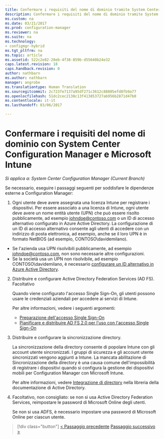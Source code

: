 ```yaml
---
title: Confermare i requisiti del nome di dominio tramite System Center Configuration Manager | Microsoft Docs
description: Confermare i requisiti del nome di dominio tramite System Center Configuration Manager.
ms.custom: na
ms.date: 03/21/2017
ms.prod: configuration-manager
ms.reviewer: na
ms.suite: na
ms.technology:
- configmgr-hybrid
ms.tgt_pltfrm: na
ms.topic: article
ms.assetid: 522c2e82-20eb-4f38-859b-d55640b24e32
caps.latest.revision: 18
caps.handback.revision: 0
author: nathbarn
ms.author: nathbarn
manager: angrobe
ms.translationtype: Human Translation
ms.sourcegitcommit: 2c723fe7137a95df271c3612c88805efd8fb9a77
ms.openlocfilehash: 51dc2cec2138c13f413853727ab956b2871d47b0
ms.contentlocale: it-it
ms.lasthandoff: 03/06/2017

---
```

# <a name="confirm-domain-name-requirements-with-system-center-configuration-manager-and-microsoft-intune"></a>Confermare i requisiti del nome di dominio con System Center Configuration Manager e Microsoft Intune

*Si applica a: System Center Configuration Manager (Current Branch)*

Se necessario, eseguire i passaggi seguenti per soddisfare le dipendenze esterne a Configuration Manager:

1. Ogni utente deve avere assegnata una licenza Intune per registrare i dispositivi. Per essere associato a una licenza di Intune, ogni utente deve avere un nome entità utente (UPN) che può essere risolto pubblicamente, ad esempio johndoe@contoso.com o un ID di accesso alternativo configurato in Azure Active Directory. La configurazione di un ID di accesso alternativo consente agli utenti di accedere con un indirizzo di posta elettronica, ad esempio, anche se il loro UPN è in formato NetBIOS (ad esempio, CONTOSO\davidemilano).

  - Se l'azienda usa UPN risolvibili pubblicamente, ad esempio johndoe@contoso.com, non sono necessarie altre configurazioni.
  - Se la società usa un UPN non risolvibile, ad esempio CONTOSO\davidemilano, è necessario [configurare un ID alternativo in Azure Active Directory](https://azure.microsoft.com/documentation/articles/active-directory-aadconnect-get-started-custom/#pages-under-the-section-sync).

2.  Distribuire e configurare Active Directory Federation Services (AD FS). Facoltativo

     Quando viene configurato l'accesso Single Sign-On, gli utenti possono usare le credenziali aziendali per accedere ai servizi di Intune.

     Per altre informazioni, vedere i seguenti argomenti:
    -   [Preparazione dell'accesso Single Sign-On](http://go.microsoft.com/fwlink/?LinkID=271124)
    -   [Pianificare e distribuire AD FS 2.0 per l'uso con l'accesso Single Sign-On](http://go.microsoft.com/fwlink/?LinkID=271125)

3.  Distribuire e configurare la sincronizzazione directory.

     La sincronizzazione della directory consente di popolare Intune con gli account utente sincronizzati. I gruppi di sicurezza e gli account utente sincronizzati vengono aggiunti a Intune. La mancata abilitazione di Sincronizzazione della directory è una causa comune dell'impossibilità di registrare i dispositivi quando si configura la gestione dei dispositivi mobili per Configuration Manager con Microsoft Intune.

     Per altre informazioni, vedere [Integrazione di directory](http://go.microsoft.com/fwlink/?LinkID=271120) nella libreria della documentazione di Active Directory.

4.  Facoltativo, non consigliato: se non si usa Active Directory Federation Services, reimpostare le password di Microsoft Online degli utenti.

     Se non si usa ADFS, è necessario impostare una password di Microsoft Online per ciascun utente.

> [!div class="button"]
[< Passaggio precedente](create-mdm-collection.md)  [Passaggio successivo >](configure-intune-subscription.md)

